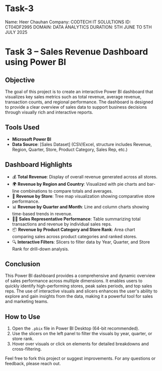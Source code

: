 # Task-3
Name: Heer Chauhan
Company: CODTECH IT SOLULTIONS
ID: CT04DF2995
DOMAIN: DATA ANALYTICS
DURATION: 5TH JUNE TO 5TH JULY 2025

# Task 3 – Sales Revenue Dashboard using Power BI

## Objective
The goal of this project is to create an interactive Power BI dashboard that visualizes key sales metrics such as total revenue, average revenue, transaction counts, and regional performance. The dashboard is designed to provide a clear overview of sales data to support business decisions through visually rich and interactive reports.

## Tools Used
- **Microsoft Power BI**  
- **Data Source**: [Sales Dataset] (CSV/Excel, structure includes Revenue, Region, Quarter, Store, Product Category, Sales Rep, etc.)

## Dashboard Highlights
- 💰 **Total Revenue**: Display of overall revenue generated across all stores.
- 🌍 **Revenue by Region and Country**: Visualized with pie charts and bar-line combinations to compare totals and averages.
- 🏬 **Revenue by Store**: Tree map visualization showing comparative store performance.
- 📊 **Revenue by Quarter and Month**: Line and column charts showing time-based trends in revenue.
- 🧑‍💼 **Sales Representative Performance**: Table summarizing total transactions and revenue by individual sales reps.
- 📦 **Revenue by Product Category and Store Rank**: Area chart comparing sales across product categories and ranked stores.
- 🔍 **Interactive Filters**: Slicers to filter data by Year, Quarter, and Store Rank for drill-down analysis.

## Conclusion
This Power BI dashboard provides a comprehensive and dynamic overview of sales performance across multiple dimensions. It enables users to quickly identify high-performing stores, peak sales periods, and top sales reps. The use of interactive visuals and slicers enhances the user's ability to explore and gain insights from the data, making it a powerful tool for sales and marketing teams.

## How to Use
1. Open the `.pbix` file in Power BI Desktop (64-bit recommended).
2. Use the slicers on the left panel to filter the visuals by year, quarter, or store rank.
3. Hover over visuals or click on elements for detailed breakdowns and cross-filtering.



Feel free to fork this project or suggest improvements. For any questions or feedback, please reach out.
